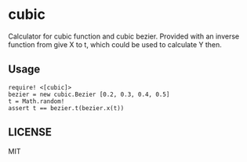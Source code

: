 # cubic

Calculator for cubic function and cubic bezier. Provided with an inverse function from give X to t, which could be used to calculate Y then.

## Usage

    require! <[cubic]>
    bezier = new cubic.Bezier [0.2, 0.3, 0.4, 0.5]
    t = Math.random!
    assert t == bezier.t(bezier.x(t))


## LICENSE

MIT
